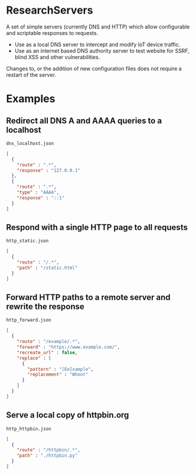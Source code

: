 # ResearchServers

A set of simple servers (currently DNS and HTTP) which allow configurable and
scriptable responses to requests.

* Use as a local DNS server to intercept and modify IoT device traffic.
* Use as an internet based DNS authority server to test website for SSRF, blind
XSS and other vulnerabilities.

Changes to, or the addition of new configuration files does not require a restart
of the server.

# Examples
## Redirect all DNS A and AAAA queries to a localhost
`dns_localhost.json`
```json
[
  {
    "route" : ".*",
    "response" : "127.0.0.1"
  },
  {
    "route" : ".*",
    "type" : "AAAA",
    "response" : "::1"
  }
]
```

## Respond with a single HTTP page to all requests
`http_static.json`
```json
[
  {
    "route" : "/.*",
    "path" : "/static.html"
  }
]
```

## Forward HTTP paths to a remote server and rewrite the response
`http_forward.json`
```json
[
  {
    "route" : "/example/.*",
    "forward" : "https://www.example.com/",
    "recreate_url" : false,
    "replace" : [
      {
        "pattern" : "[Ee]xample",
        "replacement" : "Whoot"
      }
    ]
  }
]
```

## Serve a local copy of httpbin.org
`http_httpbin.json`
```json
[
  {
    "route" : "/httpbin/.*",
    "path" : "./httpbin.py"
  }
]
```
